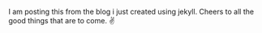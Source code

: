 I am posting this from the blog i just created using jekyll. Cheers to all the good things that are to come.
:v:
